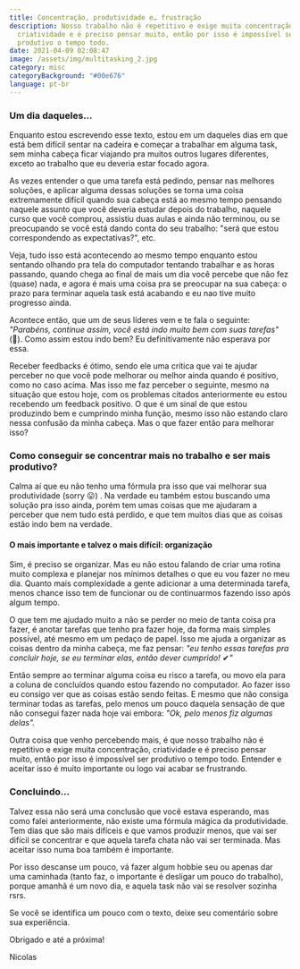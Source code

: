 ```yaml
---
title: Concentração, produtividade e… frustração
description: Nosso trabalho não é repetitivo e exige muita concentração,
  criatividade e é preciso pensar muito, então por isso é impossível ser
  produtivo o tempo todo.
date: 2021-04-09 02:08:47
image: /assets/img/multitasking_2.jpg
category: misc
categoryBackground: "#00e676"
language: pt-br
---
```

### Um dia daqueles...

Enquanto estou escrevendo esse texto, estou em um daqueles dias em que está bem difícil sentar na cadeira e começar a trabalhar em alguma task, sem minha cabeça ficar viajando pra muitos outros lugares diferentes, exceto ao trabalho que eu deveria estar focado agora.

As vezes entender o que uma tarefa está pedindo, pensar nas melhores soluções, e aplicar alguma dessas soluções se torna uma coisa extremamente difícil quando sua cabeça está ao mesmo tempo pensando naquele assunto que você deveria estudar depois do trabalho, naquele curso que você comprou, assistiu duas aulas e ainda não terminou, ou se preocupando se você está dando conta do seu trabalho: "será que estou correspondendo as expectativas?", etc.

Veja, tudo isso está acontecendo ao mesmo tempo enquanto estou sentando olhando pra tela do computador tentando trabalhar e as horas passando, quando chega ao final de mais um dia você percebe que não fez (quase) nada, e agora é mais uma coisa pra se preocupar na sua cabeça: o prazo para terminar aquela task está acabando e eu nao tive muito progresso ainda.

Acontece então, que um de seus líderes vem e te fala o seguinte: *"Parabéns, continue assim, você está indo muito bem com suas tarefas"* (🤯). Como assim estou indo bem? Eu definitivamente não esperava por essa.

Receber feedbacks é ótimo, sendo ele uma crítica que vai te ajudar perceber no que você pode melhorar ou melhor ainda quando é positivo, como no caso acima. Mas isso me faz perceber o seguinte, mesmo na situação que estou hoje, com os problemas citados anteriormente eu estou recebendo um feedback positivo. O que é um sinal de que estou produzindo bem e cumprindo minha função, mesmo isso não estando claro nessa confusão da minha cabeça. Mas o que fazer então para melhorar isso? 

### Como conseguir se concentrar mais no trabalho e ser mais produtivo?

Calma aí que eu não tenho uma fórmula pra isso que vai melhorar sua produtividade (sorry 😛) . Na verdade eu também estou buscando uma solução pra isso ainda, porém tem umas coisas que me ajudaram a perceber que nem tudo está perdido, e que tem muitos dias que as coisas estão indo bem na verdade. 

#### O mais importante e talvez o mais difícil: organização

Sim, é preciso se organizar. Mas eu não estou falando de criar uma rotina muito complexa e planejar nos mínimos detalhes o que eu vou fazer no meu dia. Quanto mais complexidade a gente adicionar a uma determinada tarefa, menos chance isso tem de funcionar ou de continuarmos fazendo isso após algum tempo. 

O que tem me ajudado muito a não se perder no meio de tanta coisa pra fazer, é anotar tarefas que tenho pra fazer hoje, da forma mais simples possível, até mesmo em um pedaço de papel. 
Isso me ajuda a organizar as coisas dentro da minha cabeça, me faz pensar: *"eu tenho essas tarefas pra concluir hoje, se eu terminar elas, então dever cumprido!* ✔*"*

Então sempre ao terminar alguma coisa eu risco a tarefa, ou movo ela para a coluna de concluídos quando estou fazendo no computador. Ao fazer isso eu consigo ver que as coisas estão sendo feitas. E mesmo que não consiga terminar todas as tarefas, pelo menos um pouco daquela sensação de que não consegui fazer nada hoje vai embora: *"Ok, pelo menos fiz algumas delas".*

Outra coisa que venho percebendo mais, é que nosso trabalho não é repetitivo e exige muita concentração, criatividade e é preciso pensar muito, então por isso é impossível ser produtivo o tempo todo. Entender e aceitar isso é muito importante ou logo vai acabar se frustrando.

### Concluindo...

Talvez essa não será uma conclusão que você estava esperando, mas como falei anteriormente, não existe uma fórmula mágica da produtividade. Tem dias que são mais difíceis e que vamos produzir menos, que vai ser difícil se concentrar e que aquela tarefa chata não vai ser terminada. Mas aceitar isso numa boa também é importante. 

Por isso descanse um pouco, vá fazer algum hobbie seu ou apenas dar uma caminhada (tanto faz, o importante é desligar um pouco do trabalho), porque amanhã é um novo dia, e aquela task não vai se resolver sozinha rsrs.

Se você se identifica um pouco com o texto, deixe seu comentário sobre sua experiência.

Obrigado e até a próxima!

Nicolas